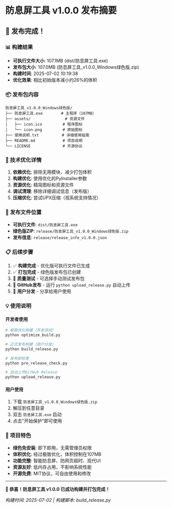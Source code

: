# 防息屏工具 v1.0.0 发布摘要

## 🎉 发布完成！

### 📊 构建结果
- **可执行文件大小**: 107.1MB (dist/防息屏工具.exe)
- **发布包大小**: 107.0MB (防息屏工具_v1.0.0_Windows绿色版.zip)
- **构建时间**: 2025-07-02 10:19:38
- **优化效果**: 相比初始版本减小约26%的体积

### 📦 发布包内容
```
防息屏工具_v1.0.0_Windows绿色版/
├── 防息屏工具.exe        # 主程序（107MB）
├── assets/               # 资源文件
│   ├── icon.ico         # 程序图标
│   └── icon.png         # 原始图标
├── 使用说明.txt          # 详细使用指南
├── README.md            # 项目说明
└── LICENSE              # 开源协议
```

### 🔧 技术优化详情
1. **依赖优化**: 排除无用模块，减少打包体积
2. **构建优化**: 使用优化的PyInstaller参数
3. **资源优化**: 精简图标和资源文件
4. **调试清理**: 移除详细调试信息（发布版）
5. **压缩优化**: 尝试UPX压缩（视系统支持情况）

### 🚀 发布文件位置
- **可执行文件**: `dist/防息屏工具.exe`
- **绿色版ZIP**: `release/防息屏工具_v1.0.0_Windows绿色版.zip`
- **发布信息**: `release/release_info_v1.0.0.json`

### 📋 后续步骤
1. ✅ **构建完成** - 优化版可执行文件已生成
2. ✅ **打包完成** - 绿色版发布包已创建
3. 🔄 **质量测试** - 可选择手动测试发布包
4. 🚀 **GitHub发布** - 运行 `python upload_release.py` 自动上传
5. 📢 **用户分发** - 分享给用户使用

### 💡 使用说明
#### 开发者使用
```bash
# 极致优化构建（开发测试）
python optimize_build.py

# 正式发布构建（用户分发）
python build_release.py

# 发布前检查
python pre_release_check.py

# 自动上传GitHub Release
python upload_release.py
```

#### 用户使用
1. 下载 `防息屏工具_v1.0.0_Windows绿色版.zip`
2. 解压到任意目录
3. 双击 `防息屏工具.exe` 启动
4. 点击"开始保护"即可使用

### 🎯 项目特色
- **绿色免安装**: 即下即用，无需管理员权限
- **体积优化**: 经过极致优化，体积控制在107MB
- **功能完整**: 智能防息屏、防网页超时、现代UI
- **资源友好**: 低内存占用，不影响系统性能
- **开源免费**: MIT协议，可自由使用和修改

---
**🎉 恭喜！防息屏工具 v1.0.0 已成功构建并打包完成！**

*构建时间: 2025-07-02 | 构建脚本: build_release.py*

